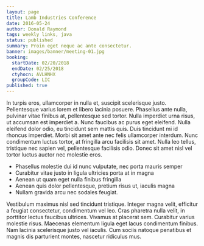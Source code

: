 ```yaml
---
layout: page
title: Lamb Industries Conference
date: 2016-05-24
author: Donald Raymond
tags: weekly links, java
status: published
summary: Proin eget neque ac ante consectetur.
banner: images/banner/meeting-01.jpg
booking:
  startDate: 02/20/2018
  endDate: 02/25/2018
  ctyhocn: AVLHNHX
  groupCode: LIC
published: true
---
```

In turpis eros, ullamcorper in nulla et, suscipit scelerisque justo. Pellentesque varius lorem et libero lacinia posuere. Phasellus ante nulla, pulvinar vitae finibus at, pellentesque sed tortor. Nulla imperdiet urna risus, ut accumsan est imperdiet a. Nunc faucibus ac purus eget eleifend. Nulla eleifend dolor odio, eu tincidunt sem mattis quis. Duis tincidunt mi id rhoncus imperdiet. Morbi sit amet ante nec felis ullamcorper interdum. Nunc condimentum luctus tortor, at fringilla arcu facilisis sit amet. Nulla leo tellus, tristique nec sapien vel, pellentesque facilisis odio. Donec sit amet nisl vel tortor luctus auctor nec molestie eros.

* Phasellus molestie dui id nunc vulputate, nec porta mauris semper
* Curabitur vitae justo in ligula ultricies porta at in magna
* Aenean ut quam eget nulla finibus fringilla
* Aenean quis dolor pellentesque, pretium risus ut, iaculis magna
* Nullam gravida arcu nec sodales feugiat.

Vestibulum maximus nisl sed tincidunt tristique. Integer magna velit, efficitur a feugiat consectetur, condimentum vel leo. Cras pharetra nulla velit, in porttitor lectus faucibus ultrices. Vivamus at placerat sem. Curabitur varius molestie risus. Maecenas elementum ligula eget lacus condimentum finibus. Nam lacinia scelerisque justo vel iaculis. Cum sociis natoque penatibus et magnis dis parturient montes, nascetur ridiculus mus.
